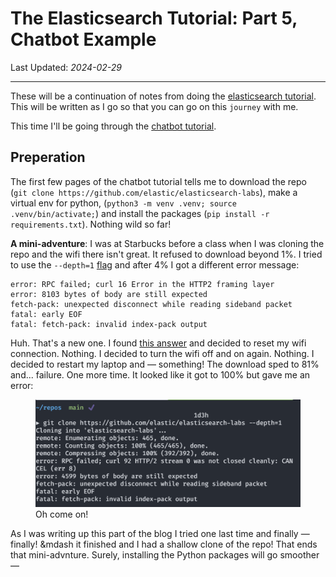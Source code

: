 # The Elasticsearch Tutorial: Part 5, Chatbot Example

<!-- ID: 0050 -->
Last Updated: _2024-02-29_

---

These will be a continuation of notes from doing the [elasticsearch tutorial](https://www.elastic.co/search-labs/tutorials/search-tutorial/welcome).  This will be written as I go so that you can go on this `journey` with me.

This time I'll be going through the [chatbot tutorial](https://www.elastic.co/search-labs/tutorials/chatbot-tutorial/chatbot-rag-app/setup).

## Preperation

The first few pages of the chatbot tutorial tells me to download the repo (`git clone https://github.com/elastic/elasticsearch-labs`), make a virtual env for python, (`python3 -m venv .venv; source .venv/bin/activate;`) and install the packages (`pip install -r requirements.txt`).  Nothing wild so far!

**A mini-adventure**: I was at Starbucks before a class when I was cloning the repo and the wifi there isn't great.  It refused to download beyond 1%.  I tried to use the `--depth=1` [flag](https://github.blog/2020-12-21-get-up-to-speed-with-partial-clone-and-shallow-clone/) and after 4% I got a different error message:

```shell
error: RPC failed; curl 16 Error in the HTTP2 framing layer
error: 8103 bytes of body are still expected
fetch-pack: unexpected disconnect while reading sideband packet
fatal: early EOF
fatal: fetch-pack: invalid index-pack output
```

Huh.  That's a new one.  I found [this answer](https://github.com/orgs/community/discussions/48568#discussioncomment-5108608) and decided to reset my wifi connection.  Nothing.  I decided to turn the wifi off and on again.  Nothing.  I decided to restart my laptop and &mdash; something!  The download sped to 81% and... failure.  One more time.  It looked like it got to 100% but gave me an error:

<figure>
    <img src="../assets/images/elasticsearch-tutorial-05_gitclone.png"
         alt="So close.">
    <figcaption>Oh come on!</figcaption>
</figure>

As I was writing up this part of the blog I tried one last time and finally &mdash; finally! &mdash it finished and I had a shallow clone of the repo!  That ends that mini-advnture.  Surely, installing the Python packages will go smoother &mdash;




<!-- ## Next Time

The next thing that the tutorial recommends doing is a [Chatbot Tutorial](https://www.elastic.co/search-labs/tutorials/chatbot-tutorial/welcome).  Since this tutorial goes over the [Langchain](https://www.langchain.com/) project and works with some concepts I'm not familiar with, I think it might be fun to try out.

See you there! -->
